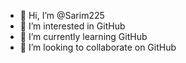 - 👋 Hi, I’m @Sarim225
- 👀 I’m interested in GitHub 
- 🌱 I’m currently learning GitHub 
- 💞️ I’m looking to collaborate on GitHub 
  

<!---
Sarim225/Sarim225 is a ✨ special ✨ repository because its `README.md` (this file) appears on your GitHub profile.
You can click the Preview link to take a look at your changes.
--->
